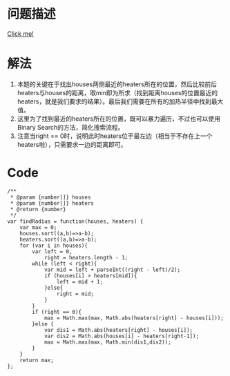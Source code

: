 # 问题描述

[Click me!](https://leetcode.com/problems/heaters/description/)

# 解法

1. 本题的关键在于找出houses两侧最近的heaters所在的位置，然后比较前后heaters与houses的距离，取min即为所求（找到距离houses的位置最近的heaters，就是我们要求的结果）。最后我们需要在所有的加热半径中找到最大值。
2. 这里为了找到最近的heaters所在的位置，既可以暴力遍历，不过也可以使用Binary Search的方法，简化搜索流程。
3. 注意当right == 0时，说明此时heaters位于最左边（相当于不存在上一个heaters啦），只需要求一边的距离即可。

# Code
```
/**
 * @param {number[]} houses
 * @param {number[]} heaters
 * @return {number}
 */
var findRadius = function(houses, heaters) {
    var max = 0;
    houses.sort((a,b)=>a-b);
    heaters.sort((a,b)=>a-b);
    for (var i in houses){
        var left = 0,
            right = heaters.length - 1;
        while (left < right){
            var mid = left + parseInt((right - left)/2);
            if (houses[i] > heaters[mid]){
                left = mid + 1;
            }else{
                right = mid;
            }
        }
        if (right == 0){
            max = Math.max(max, Math.abs(heaters[right] - houses[i]));
        }else {
            var dis1 = Math.abs(heaters[right] - houses[i]);
            var dis2 = Math.abs(houses[i] - heaters[right-1]);
            max = Math.max(max, Math.min(dis1,dis2));
        }
    }
    return max;
};
```
